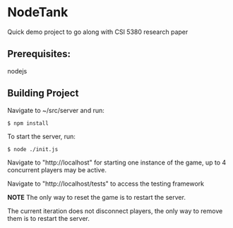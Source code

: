 # NodeTank
Quick demo project to go along with CSI 5380 research paper 

## Prerequisites:
  nodejs
  
## Building Project
  Navigate to ~/src/server and run:
  
    $ npm install
    
  To start the server, run:
  
    $ node ./init.js
    
  Navigate to "http://localhost" for starting one instance of the game, up to 4 concurrent players may be active.
  
  Navigate to "http://localhost/tests" to access the testing framework
  
  **NOTE** The only way to reset the game is to restart the server. 
  
  The current iteration does not disconnect players, the only way to remove them is to restart the server. 
